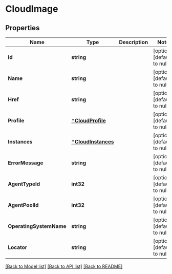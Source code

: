# CloudImage

## Properties
Name | Type | Description | Notes
------------ | ------------- | ------------- | -------------
**Id** | **string** |  | [optional] [default to null]
**Name** | **string** |  | [optional] [default to null]
**Href** | **string** |  | [optional] [default to null]
**Profile** | [***CloudProfile**](cloudProfile.md) |  | [optional] [default to null]
**Instances** | [***CloudInstances**](cloudInstances.md) |  | [optional] [default to null]
**ErrorMessage** | **string** |  | [optional] [default to null]
**AgentTypeId** | **int32** |  | [optional] [default to null]
**AgentPoolId** | **int32** |  | [optional] [default to null]
**OperatingSystemName** | **string** |  | [optional] [default to null]
**Locator** | **string** |  | [optional] [default to null]

[[Back to Model list]](../README.md#documentation-for-models) [[Back to API list]](../README.md#documentation-for-api-endpoints) [[Back to README]](../README.md)


